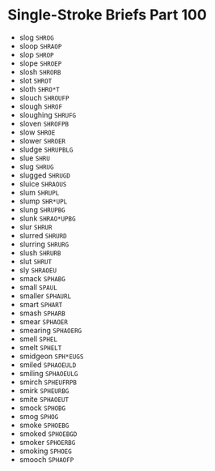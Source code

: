 # Single-Stroke Briefs Part 100

* slog `SHROG`
* sloop `SHRAOP`
* slop `SHROP`
* slope `SHROEP`
* slosh `SHRORB`
* slot `SHROT`
* sloth `SHRO*T`
* slouch `SHROUFP`
* slough `SHROF`
* sloughing `SHRUFG`
* sloven `SHROFPB`
* slow `SHROE`
* slower `SHROER`
* sludge `SHRUPBLG`
* slue `SHRU`
* slug `SHRUG`
* slugged `SHRUGD`
* sluice `SHRAOUS`
* slum `SHRUPL`
* slump `SHR*UPL`
* slung `SHRUPBG`
* slunk `SHRAO*UPBG`
* slur `SHRUR`
* slurred `SHRURD`
* slurring `SHRURG`
* slush `SHRURB`
* slut `SHRUT`
* sly `SHRAOEU`
* smack `SPHABG`
* small `SPAUL`
* smaller `SPHAURL`
* smart `SPHART`
* smash `SPHARB`
* smear `SPHAOER`
* smearing `SPHAOERG`
* smell `SPHEL`
* smelt `SPHELT`
* smidgeon `SPH*EUGS`
* smiled `SPHAOEULD`
* smiling `SPHAOEULG`
* smirch `SPHEUFRPB`
* smirk `SPHEURBG`
* smite `SPHAOEUT`
* smock `SPHOBG`
* smog `SPHOG`
* smoke `SPHOEBG`
* smoked `SPHOEBGD`
* smoker `SPHOERBG`
* smoking `SPHOEG`
* smooch `SPHAOFP`
